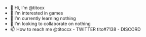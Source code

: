 - 👋 Hi, I’m @titocx
- 👀 I’m interested in games
- 🌱 I’m currently learning nothing
- 💞️ I’m looking to collaborate on nothing
- 📫 How to reach me @titoccx - TWITTER tito#7138 - DISCORD

<!---
titocx/titocx is a ✨ special ✨ repository because its `README.md` (this file) appears on your GitHub profile.
You can click the Preview link to take a look at your changes.
--->
